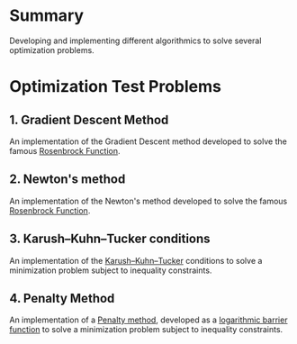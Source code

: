 # Summary

Developing and implementing different algorithmics to solve several optimization problems.

# Optimization Test Problems

## 1. Gradient Descent Method

An implementation of the Gradient Descent method developed to solve the famous [Rosenbrock Function](https://www.sfu.ca/~ssurjano/rosen.html).

## 2. Newton's method

An implementation of the Newton's method developed to solve the famous [Rosenbrock Function](https://www.sfu.ca/~ssurjano/rosen.html).

## 3. Karush–Kuhn–Tucker conditions

An implementation of the [Karush–Kuhn–Tucker](https://en.wikipedia.org/wiki/Karush%E2%80%93Kuhn%E2%80%93Tucker_conditions) conditions to solve a minimization problem subject to inequality constraints. 

## 4. Penalty Method

An implementation of a [Penalty method](https://en.wikipedia.org/wiki/Penalty_method), developed as a [logarithmic barrier function](https://en.wikipedia.org/wiki/Barrier_function) to solve a minimization problem subject to inequality constraints.
